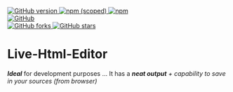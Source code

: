 <p>
	<a href="https://github.com/live-html-editor/live-html-editor">
		<img src="https://badge.fury.io/gh/live-html-editor%2Flive-html-editor.svg" alt="GitHub version">
	</a>
	<a href="https://npmjs.com/package/@live-html-editor/browser">
		<img alt="npm (scoped)" src="https://img.shields.io/npm/v/@live-html-editor/browser.svg">
	</a>
	<a href="https://npmjs.com/package/@live-html-editor/browser">
		<img alt="npm" src="https://img.shields.io/npm/dt/@live-html-editor/browser.svg">
	</a>
	<br>
	<a href="/LICENSE">
		<img alt="GitHub" 
	src="https://img.shields.io/github/license/live-html-editor/live-html-editor.svg?style=popout">
	</a>
	<br>
	<a href="https://github.com/live-html-editor/live-html-editor/fork">
		<img src="https://img.shields.io/github/forks/live-html-editor/live-html-editor.svg?style=social" alt="GitHub forks">
	</a>
	<a href="https://github.com/live-html-editor/live-html-editor">
		<img src="https://img.shields.io/github/stars/live-html-editor/live-html-editor.svg?style=social" alt="GitHub stars">
	</a>
</p>

<h1>
	Live-Html-Editor
</h1>

<p>
	<b><i>Ideal</i></b> for development purposes ... It has a <i><b>neat output</b> + capability to save in your
	sources (from browser)</i>
</p>
